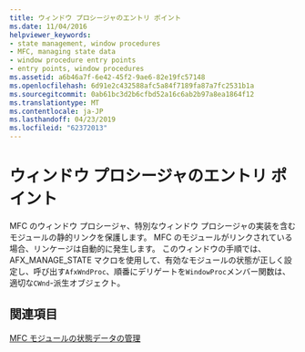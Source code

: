 ```yaml
---
title: ウィンドウ プロシージャのエントリ ポイント
ms.date: 11/04/2016
helpviewer_keywords:
- state management, window procedures
- MFC, managing state data
- window procedure entry points
- entry points, window procedures
ms.assetid: a6b46a7f-6e42-45f2-9ae6-82e19fc57148
ms.openlocfilehash: 6d91e2c432588afc5a84f7189fa87a7fc2531b1a
ms.sourcegitcommit: 0ab61bc3d2b6cfbd52a16c6ab2b97a8ea1864f12
ms.translationtype: MT
ms.contentlocale: ja-JP
ms.lasthandoff: 04/23/2019
ms.locfileid: "62372013"
---
```

# <a name="window-procedure-entry-points"></a>ウィンドウ プロシージャのエントリ ポイント

MFC のウィンドウ プロシージャ、特別なウィンドウ プロシージャの実装を含むモジュールの静的リンクを保護します。 MFC のモジュールがリンクされている場合、リンケージは自動的に発生します。 このウィンドウの手順では、AFX_MANAGE_STATE マクロを使用して、有効なモジュールの状態が正しく設定し、呼び出す`AfxWndProc`、順番にデリゲートを`WindowProc`メンバー関数は、適切な`CWnd`-派生オブジェクト。

## <a name="see-also"></a>関連項目

[MFC モジュールの状態データの管理](../mfc/managing-the-state-data-of-mfc-modules.md)
